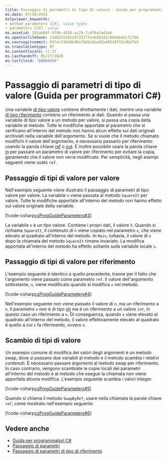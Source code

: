 ```yaml
---
title: Passaggio di parametri di tipo di valore - Guida per programmatori C#
ms.date: 07/20/2015
helpviewer_keywords:
- method parameters [C#], value types
- parameters [C#], value
ms.assetid: 193ab86f-5f9b-4359-ac29-7cdf8afad3a6
ms.openlocfilehash: 13982254922d72337feeb502d2c84ebb42cf27bb
ms.sourcegitcommit: 03fec33630b46e78d5e81e91b40518f32c4bd7b5
ms.translationtype: MT
ms.contentlocale: it-IT
ms.lasthandoff: 05/27/2020
ms.locfileid: "84004556"
---
```

# <a name="passing-value-type-parameters-c-programming-guide"></a>Passaggio di parametri di tipo di valore (Guida per programmatori C#)
Una variabile [di tipo valore](../../language-reference/builtin-types/value-types.md) contiene direttamente i dati, mentre una variabile [di tipo riferimento](../../language-reference/keywords/reference-types.md) contiene un riferimento ai dati. Quando si passa una variabile di tipo valore a un metodo per valore, si passa una copia della variabile al metodo. Tutte le modifiche apportate al parametro che si verificano all'interno del metodo non hanno alcun effetto sui dati originali archiviati nella variabile dell'argomento. Se si vuole che il metodo chiamato modifichi il valore dell'argomento, è necessario passarlo per riferimento usando la parola chiave [ref](../../language-reference/keywords/ref.md) o [out](../../language-reference/keywords/out-parameter-modifier.md). È inoltre possibile usare la parola chiave [in](../../language-reference/keywords/in-parameter-modifier.md) per passare un parametro di valore per riferimento per evitare la copia, garantendo che il valore non verrà modificato. Per semplicità, negli esempi seguenti viene usato `ref`.  
  
## <a name="passing-value-types-by-value"></a>Passaggio di tipi di valore per valore  
 Nell'esempio seguente viene illustrato il passaggio di parametri di tipo valore per valore. La variabile `n` viene passata al metodo `SquareIt` per valore. Tutte le modifiche apportate all'interno del metodo non hanno effetto sul valore originale della variabile.  
  
 [!code-csharp[csProgGuideParameters#3](~/samples/snippets/csharp/VS_Snippets_VBCSharp/csProgGuideParameters/CS/Parameters.cs#3)]  
  
 La variabile `n` è un tipo valore. Contiene i propri dati, il valore `5`. Quando si richiama `SquareIt`, il contenuto di `n` viene copiato nel parametro `x`, che viene elevato al quadrato all'interno del metodo. In `Main`, tuttavia, il valore di `n` dopo la chiamata del metodo `SquareIt` rimane invariato. La modifica apportata all'interno del metodo ha effetto soltanto sulla variabile locale `x`.  
  
## <a name="passing-value-types-by-reference"></a>Passaggio di tipi di valore per riferimento  
 L'esempio seguente è identico a quello precedente, tranne per il fatto che l'argomento viene passato come parametro `ref`. Il valore dell'argomento sottostante, `n`, viene modificato quando si modifica `x` nel metodo.  
  
 [!code-csharp[csProgGuideParameters#4](~/samples/snippets/csharp/VS_Snippets_VBCSharp/csProgGuideParameters/CS/Parameters.cs#4)]  
  
 Nell'esempio seguente non viene passato il valore di `n`, ma un riferimento a `n`. Il parametro `x` non è di tipo [int](../../language-reference/builtin-types/integral-numeric-types.md) ma è un riferimento a un valore `int`, in questo caso un riferimento a `n`. Di conseguenza, quando `x` viene elevato al quadrato all'interno del metodo, il valore effettivamente elevato al quadrato è quello a cui `x` fa riferimento, ovvero `n`.  
  
## <a name="swapping-value-types"></a>Scambio di tipi di valore  
 Un esempio comune di modifica dei valori degli argomenti è un metodo swap, dove si passano due variabili al metodo e il metodo scambia i relativi contenuti. È necessario passare argomenti al metodo swap per riferimento. In caso contrario, vengono scambiate le copie locali dei parametri all'interno del metodo e al metodo che esegue la chiamata non viene apportata alcuna modifica. L'esempio seguente scambia i valori integer.  
  
 [!code-csharp[csProgGuideParameters#5](~/samples/snippets/csharp/VS_Snippets_VBCSharp/csProgGuideParameters/CS/Parameters.cs#5)]  
  
 Quando si chiama il metodo `SwapByRef`, usare nella chiamata la parole chiave `ref`, come mostrato nell'esempio seguente.  
  
 [!code-csharp[csProgGuideParameters#6](~/samples/snippets/csharp/VS_Snippets_VBCSharp/csProgGuideParameters/CS/Parameters.cs#6)]  
  
## <a name="see-also"></a>Vedere anche

- [Guida per programmatori C#](../index.md)
- [Passaggio di parametri](./passing-parameters.md)
- [Passaggio di parametri di tipo di riferimento](./passing-reference-type-parameters.md)
